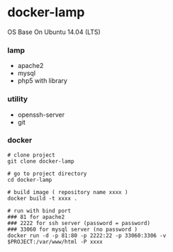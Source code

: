 # docker-lamp

OS Base On Ubuntu 14.04 (LTS)

### lamp
* apache2
* mysql
* php5 with library

### utility
* openssh-server
* git


### docker
```
# clone project
git clone docker-lamp

# go to project directory
cd docker-lamp

# build image ( repository name xxxx )
docker build -t xxxx .

# run with bind port
### 81 for apache2
### 2222 for ssh server (password = password)
### 33060 for mysql server (no password ) 
docker run -d -p 81:80 -p 2222:22 -p 33060:3306 -v $PROJECT:/var/www/html -P xxxx
